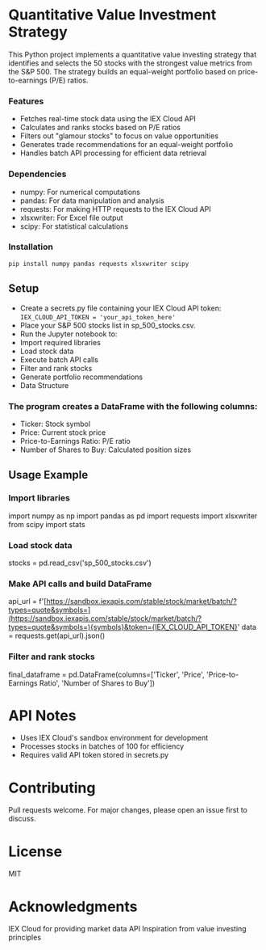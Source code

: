 # Quantitative Value Investment Strategy

This Python project implements a quantitative value investing strategy that identifies and selects the 50 stocks with the strongest value metrics from the S&P 500. The strategy builds an equal-weight portfolio based on price-to-earnings (P/E) ratios.

### Features

* Fetches real-time stock data using the IEX Cloud API 
* Calculates and ranks stocks based on P/E ratios
* Filters out "glamour stocks" to focus on value opportunities
* Generates trade recommendations for an equal-weight portfolio
* Handles batch API processing for efficient data retrieval

### Dependencies

* numpy: For numerical computations
* pandas: For data manipulation and analysis  
* requests: For making HTTP requests to the IEX Cloud API
* xlsxwriter: For Excel file output
* scipy: For statistical calculations

### Installation
```pip install numpy pandas requests xlsxwriter scipy```

## Setup

- Create a secrets.py file containing your IEX Cloud API token: ```IEX_CLOUD_API_TOKEN = 'your_api_token_here'```
- Place your S&P 500 stocks list in sp_500_stocks.csv.
- Run the Jupyter notebook to:
- Import required libraries
- Load stock data
- Execute batch API calls
- Filter and rank stocks
- Generate portfolio recommendations
- Data Structure
  
### The program creates a DataFrame with the following columns:
- Ticker: Stock symbol
- Price: Current stock price
- Price-to-Earnings Ratio: P/E ratio
- Number of Shares to Buy: Calculated position sizes

## Usage Example

### Import libraries
import numpy as np
import pandas as pd
import requests
import xlsxwriter
from scipy import stats

### Load stock data
stocks = pd.read_csv('sp_500_stocks.csv')

### Make API calls and build DataFrame
api_url = f'[https://sandbox.iexapis.com/stable/stock/market/batch/?types=quote&symbols=](https://sandbox.iexapis.com/stable/stock/market/batch/?types=quote&symbols=){symbols}&token={IEX_CLOUD_API_TOKEN}'
data = requests.get(api_url).json()

### Filter and rank stocks
final_dataframe = pd.DataFrame(columns=['Ticker', 'Price', 'Price-to-Earnings Ratio', 'Number of Shares to Buy'])

# API Notes
- Uses IEX Cloud's sandbox environment for development
- Processes stocks in batches of 100 for efficiency
- Requires valid API token stored in secrets.py

# Contributing
Pull requests welcome. For major changes, please open an issue first to discuss.

# License
MIT

# Acknowledgments
IEX Cloud for providing market data API
Inspiration from value investing principles
